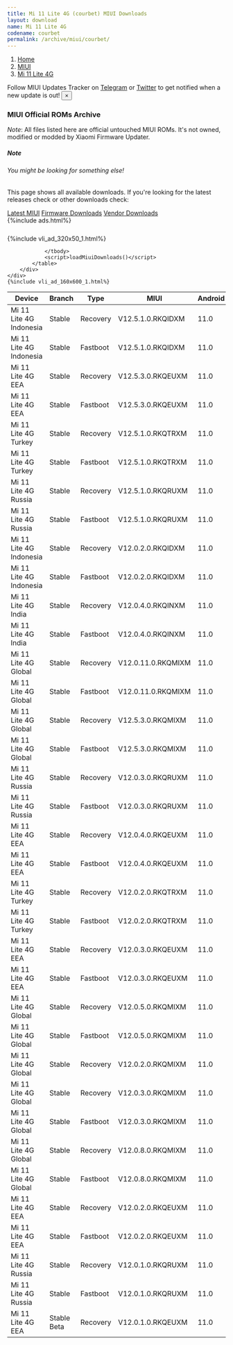 ```yaml
---
title: Mi 11 Lite 4G (courbet) MIUI Downloads
layout: download
name: Mi 11 Lite 4G
codename: courbet
permalink: /archive/miui/courbet/
---
```

<nav aria-label="breadcrumb">
    <ol class="breadcrumb">
        <li class="breadcrumb-item"><a href="/">Home</a></li>
        <li class="breadcrumb-item"><a href="/miui/">MIUI</a></li>
        <li class="breadcrumb-item active" aria-current="page"><a href="/miui/courbet/">Mi 11 Lite 4G</a></li>
    </ol>
</nav>
<div class="alert alert-primary alert-dismissible fade show" role="alert">
    Follow MIUI Updates Tracker on <a href="https://t.me/MIUIUpdatesTracker" class="alert-link">Telegram</a>
     or <a href="https://twitter.com/MiFwUpdater" class="alert-link">Twitter</a> to get notified when a new update is out!
    <button type="button" class="close" data-dismiss="alert" aria-label="Close">
        <span aria-hidden="true">&times;</span>
    </button>
</div>

### MIUI Official ROMs Archive
*Note*: All files listed here are official untouched MIUI ROMs. It's not owned, modified or modded by Xiaomi Firmware Updater.
<div class="card">
  <div class="card-body">
    <h5 class="card-title">Note</h5>
    <h6 class="card-subtitle mb-2 text-muted">You might be looking for something else!</h6>
    <p class="card-text">This page shows all available downloads.
     If you're looking for the latest releases check or other downloads check:</p>
    <a href="/miui/courbet/" class="card-link">Latest MIUI</a>
    <a href="/firmware/courbet/" class="card-link">Firmware Downloads</a>
    <a href="/vendor/courbet/" class="card-link">Vendor Downloads</a>
  </div>
</div>
{%include ads.html%}
<div class="row justify-content-center">
    <div class="col-10">
        <div class="table-responsive-md" style="margin-top: 25px;">
            {%include vli_ad_320x50_1.html%}
            <table id="miui" class="display dt-responsive nowrap compact table table-striped table-hover table-sm">
                <thead class="thead-dark">
                    <tr>
                        <th data-ref="device">Device</th>
                        <th data-ref="branch">Branch</th>
                        <th data-ref="type">Type</th>
                        <th data-ref="miui">MIUI</th>
                        <th data-ref="android">Android</th>
                        <th data-ref="size">Size</th>
                        <th data-ref="size">Date</th>
                        <th data-ref="link">Link</th>
                    </tr>
                </thead>
                <tbody>
                <tr><td>Mi 11 Lite 4G Indonesia</td><td>Stable</td><td>Recovery</td><td>V12.5.1.0.RKQIDXM</td><td>11.0</td><td>2.9 GB</td><td>2021-07-09</td><td><a href="/miui/courbet/stable/V12.5.1.0.RKQIDXM/">Download</a></td></tr>
<tr><td>Mi 11 Lite 4G Indonesia</td><td>Stable</td><td>Fastboot</td><td>V12.5.1.0.RKQIDXM</td><td>11.0</td><td>4.5 GB</td><td>2021-06-30</td><td><a href="/miui/courbet/stable/V12.5.1.0.RKQIDXM/">Download</a></td></tr>
<tr><td>Mi 11 Lite 4G EEA</td><td>Stable</td><td>Recovery</td><td>V12.5.3.0.RKQEUXM</td><td>11.0</td><td>2.9 GB</td><td>2021-07-06</td><td><a href="/miui/courbet/stable/V12.5.3.0.RKQEUXM/">Download</a></td></tr>
<tr><td>Mi 11 Lite 4G EEA</td><td>Stable</td><td>Fastboot</td><td>V12.5.3.0.RKQEUXM</td><td>11.0</td><td>5.2 GB</td><td>2021-06-25</td><td><a href="/miui/courbet/stable/V12.5.3.0.RKQEUXM/">Download</a></td></tr>
<tr><td>Mi 11 Lite 4G Turkey</td><td>Stable</td><td>Recovery</td><td>V12.5.1.0.RKQTRXM</td><td>11.0</td><td>2.9 GB</td><td>2021-07-06</td><td><a href="/miui/courbet/stable/V12.5.1.0.RKQTRXM/">Download</a></td></tr>
<tr><td>Mi 11 Lite 4G Turkey</td><td>Stable</td><td>Fastboot</td><td>V12.5.1.0.RKQTRXM</td><td>11.0</td><td>4.3 GB</td><td>2021-06-30</td><td><a href="/miui/courbet/stable/V12.5.1.0.RKQTRXM/">Download</a></td></tr>
<tr><td>Mi 11 Lite 4G Russia</td><td>Stable</td><td>Recovery</td><td>V12.5.1.0.RKQRUXM</td><td>11.0</td><td>2.9 GB</td><td>2021-07-02</td><td><a href="/miui/courbet/stable/V12.5.1.0.RKQRUXM/">Download</a></td></tr>
<tr><td>Mi 11 Lite 4G Russia</td><td>Stable</td><td>Fastboot</td><td>V12.5.1.0.RKQRUXM</td><td>11.0</td><td>4.7 GB</td><td>2021-06-25</td><td><a href="/miui/courbet/stable/V12.5.1.0.RKQRUXM/">Download</a></td></tr>
<tr><td>Mi 11 Lite 4G Indonesia</td><td>Stable</td><td>Recovery</td><td>V12.0.2.0.RKQIDXM</td><td>11.0</td><td>2.9 GB</td><td>2021-05-26</td><td><a href="/miui/courbet/stable/V12.0.2.0.RKQIDXM/">Download</a></td></tr>
<tr><td>Mi 11 Lite 4G Indonesia</td><td>Stable</td><td>Fastboot</td><td>V12.0.2.0.RKQIDXM</td><td>11.0</td><td>4.5 GB</td><td>2021-04-22</td><td><a href="/miui/courbet/stable/V12.0.2.0.RKQIDXM/">Download</a></td></tr>
<tr><td>Mi 11 Lite 4G India</td><td>Stable</td><td>Recovery</td><td>V12.0.4.0.RKQINXM</td><td>11.0</td><td>2.8 GB</td><td>2021-05-24</td><td><a href="/miui/courbet/stable/V12.0.4.0.RKQINXM/">Download</a></td></tr>
<tr><td>Mi 11 Lite 4G India</td><td>Stable</td><td>Fastboot</td><td>V12.0.4.0.RKQINXM</td><td>11.0</td><td>3.4 GB</td><td>2021-04-22</td><td><a href="/miui/courbet/stable/V12.0.4.0.RKQINXM/">Download</a></td></tr>
<tr><td>Mi 11 Lite 4G Global</td><td>Stable</td><td>Recovery</td><td>V12.0.11.0.RKQMIXM</td><td>11.0</td><td>2.9 GB</td><td>2021-05-24</td><td><a href="/miui/courbet/stable/V12.0.11.0.RKQMIXM/">Download</a></td></tr>
<tr><td>Mi 11 Lite 4G Global</td><td>Stable</td><td>Fastboot</td><td>V12.0.11.0.RKQMIXM</td><td>11.0</td><td>5.1 GB</td><td>2021-05-19</td><td><a href="/miui/courbet/stable/V12.0.11.0.RKQMIXM/">Download</a></td></tr>
<tr><td>Mi 11 Lite 4G Global</td><td>Stable</td><td>Recovery</td><td>V12.5.3.0.RKQMIXM</td><td>11.0</td><td>2.9 GB</td><td>2021-06-25</td><td><a href="/miui/courbet/stable/V12.5.3.0.RKQMIXM/">Download</a></td></tr>
<tr><td>Mi 11 Lite 4G Global</td><td>Stable</td><td>Fastboot</td><td>V12.5.3.0.RKQMIXM</td><td>11.0</td><td>5.2 GB</td><td>2021-06-22</td><td><a href="/miui/courbet/stable/V12.5.3.0.RKQMIXM/">Download</a></td></tr>
<tr><td>Mi 11 Lite 4G Russia</td><td>Stable</td><td>Recovery</td><td>V12.0.3.0.RKQRUXM</td><td>11.0</td><td>2.9 GB</td><td>2021-04-22</td><td><a href="/miui/courbet/stable/V12.0.3.0.RKQRUXM/">Download</a></td></tr>
<tr><td>Mi 11 Lite 4G Russia</td><td>Stable</td><td>Fastboot</td><td>V12.0.3.0.RKQRUXM</td><td>11.0</td><td>4.4 GB</td><td>2021-04-17</td><td><a href="/miui/courbet/stable/V12.0.3.0.RKQRUXM/">Download</a></td></tr>
<tr><td>Mi 11 Lite 4G EEA</td><td>Stable</td><td>Recovery</td><td>V12.0.4.0.RKQEUXM</td><td>11.0</td><td>2.9 GB</td><td>2021-04-19</td><td><a href="/miui/courbet/stable/V12.0.4.0.RKQEUXM/">Download</a></td></tr>
<tr><td>Mi 11 Lite 4G EEA</td><td>Stable</td><td>Fastboot</td><td>V12.0.4.0.RKQEUXM</td><td>11.0</td><td>5.0 GB</td><td>2021-04-13</td><td><a href="/miui/courbet/stable/V12.0.4.0.RKQEUXM/">Download</a></td></tr>
<tr><td>Mi 11 Lite 4G Turkey</td><td>Stable</td><td>Recovery</td><td>V12.0.2.0.RKQTRXM</td><td>11.0</td><td>2.9 GB</td><td>2021-04-26</td><td><a href="/miui/courbet/stable/V12.0.2.0.RKQTRXM/">Download</a></td></tr>
<tr><td>Mi 11 Lite 4G Turkey</td><td>Stable</td><td>Fastboot</td><td>V12.0.2.0.RKQTRXM</td><td>11.0</td><td>4.1 GB</td><td>2021-04-17</td><td><a href="/miui/courbet/stable/V12.0.2.0.RKQTRXM/">Download</a></td></tr>
<tr><td>Mi 11 Lite 4G EEA</td><td>Stable</td><td>Recovery</td><td>V12.0.3.0.RKQEUXM</td><td>11.0</td><td>2.9 GB</td><td>2021-04-08</td><td><a href="/miui/courbet/stable/V12.0.3.0.RKQEUXM/">Download</a></td></tr>
<tr><td>Mi 11 Lite 4G EEA</td><td>Stable</td><td>Fastboot</td><td>V12.0.3.0.RKQEUXM</td><td>11.0</td><td>4.7 GB</td><td>2021-03-02</td><td><a href="/miui/courbet/stable/V12.0.3.0.RKQEUXM/">Download</a></td></tr>
<tr><td>Mi 11 Lite 4G Global</td><td>Stable</td><td>Recovery</td><td>V12.0.5.0.RKQMIXM</td><td>11.0</td><td>2.8 GB</td><td>2021-04-06</td><td><a href="/miui/courbet/stable/V12.0.5.0.RKQMIXM/">Download</a></td></tr>
<tr><td>Mi 11 Lite 4G Global</td><td>Stable</td><td>Fastboot</td><td>V12.0.5.0.RKQMIXM</td><td>11.0</td><td>4.6 GB</td><td>2021-03-03</td><td><a href="/miui/courbet/stable/V12.0.5.0.RKQMIXM/">Download</a></td></tr>
<tr><td>Mi 11 Lite 4G Global</td><td>Stable</td><td>Recovery</td><td>V12.0.2.0.RKQMIXM</td><td>11.0</td><td>2.8 GB</td><td>2021-03-31</td><td><a href="/miui/courbet/stable/V12.0.2.0.RKQMIXM/">Download</a></td></tr>
<tr><td>Mi 11 Lite 4G Global</td><td>Stable</td><td>Recovery</td><td>V12.0.3.0.RKQMIXM</td><td>11.0</td><td>2.8 GB</td><td>2021-03-31</td><td><a href="/miui/courbet/stable/V12.0.3.0.RKQMIXM/">Download</a></td></tr>
<tr><td>Mi 11 Lite 4G Global</td><td>Stable</td><td>Fastboot</td><td>V12.0.3.0.RKQMIXM</td><td>11.0</td><td>4.4 GB</td><td>2021-01-30</td><td><a href="/miui/courbet/stable/V12.0.3.0.RKQMIXM/">Download</a></td></tr>
<tr><td>Mi 11 Lite 4G Global</td><td>Stable</td><td>Recovery</td><td>V12.0.8.0.RKQMIXM</td><td>11.0</td><td>2.8 GB</td><td>2021-04-16</td><td><a href="/miui/courbet/stable/V12.0.8.0.RKQMIXM/">Download</a></td></tr>
<tr><td>Mi 11 Lite 4G Global</td><td>Stable</td><td>Fastboot</td><td>V12.0.8.0.RKQMIXM</td><td>11.0</td><td>4.9 GB</td><td>2021-04-13</td><td><a href="/miui/courbet/stable/V12.0.8.0.RKQMIXM/">Download</a></td></tr>
<tr><td>Mi 11 Lite 4G EEA</td><td>Stable</td><td>Recovery</td><td>V12.0.2.0.RKQEUXM</td><td>11.0</td><td>2.9 GB</td><td>2021-03-31</td><td><a href="/miui/courbet/stable/V12.0.2.0.RKQEUXM/">Download</a></td></tr>
<tr><td>Mi 11 Lite 4G EEA</td><td>Stable</td><td>Fastboot</td><td>V12.0.2.0.RKQEUXM</td><td>11.0</td><td>4.5 GB</td><td>2021-02-03</td><td><a href="/miui/courbet/stable/V12.0.2.0.RKQEUXM/">Download</a></td></tr>
<tr><td>Mi 11 Lite 4G Russia</td><td>Stable</td><td>Recovery</td><td>V12.0.1.0.RKQRUXM</td><td>11.0</td><td>2.8 GB</td><td>2021-03-31</td><td><a href="/miui/courbet/stable/V12.0.1.0.RKQRUXM/">Download</a></td></tr>
<tr><td>Mi 11 Lite 4G Russia</td><td>Stable</td><td>Fastboot</td><td>V12.0.1.0.RKQRUXM</td><td>11.0</td><td>4.2 GB</td><td>2021-01-30</td><td><a href="/miui/courbet/stable/V12.0.1.0.RKQRUXM/">Download</a></td></tr>
<tr><td>Mi 11 Lite 4G EEA</td><td>Stable Beta</td><td>Recovery</td><td>V12.0.1.0.RKQEUXM</td><td>11.0</td><td>2.8 GB</td><td>2021-03-31</td><td><a href="/miui/courbet/stable beta/V12.0.1.0.RKQEUXM/">Download</a></td></tr>

                </tbody>
                <script>loadMiuiDownloads()</script>
            </table>
        </div>
    </div>
    {%include vli_ad_160x600_1.html%}
</div>
